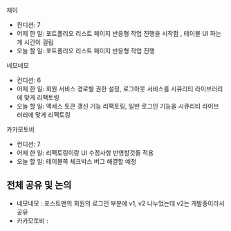 
제이
- 컨디션: 7
- 어제 한 일: 포트폴리오 리스트 페이지 반응형 작업 진행을 시작함 , 테이블 UI 하는게 시간이 걸림
- 오늘 할 일: 포트폴리오 리스트 페이지 반응형 작업 진행

네모네모
- 컨디션: 6
- 어제 한 일: 회원 서비스 경로별 권한 설정, 로그아웃 서비스를 시큐리티 라이브러리에 맞게 리팩토링
- 오늘 할 일: 액세스 토큰 갱신 기능 리팩토링, 일반 로그인 기능을 시큐리티 라이브러리에 맞게 리팩토링

카카모토비
- 컨디션: 7
- 어제 한 일: 리팩토링이랑 UI 수정사항 반영할것들 적용 
- 오늘 할 일: 테이블쪽 체크박스 버그 해결할 예정

## 전체 공유 및 논의
- 네모네모 : 포스트맨의 회원의 로그인 부분에 v1, v2 나누었는데 v2는 개발중이라서 공유
- 카카모토비 : 